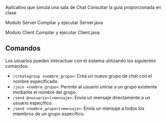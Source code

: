 Aplicativo que simula una sala de Chat
Consultar la guía proporcionada en clase

Modulo Server
Compilar y ejecutar Server.java

Modulo Client
Compilar y ejecutar Client.java

## Comandos

Los usuarios pueden interactuar con el sistema utilizando los siguientes comandos:

- `/creategroup <nombre_grupo>`: Crea un nuevo grupo de chat con el nombre especificado.
- `/join <nombre_grupo>`: Permite al usuario unirse a un grupo existente mediante el nombre del grupo.
- `/send @<usuario>|<mensaje>`: Envia un mensaje directamente a un usuario específico.
- `/send <nombre_grupo>|<mensaje>`: Envía un mensaje a todos los miembros de un grupo específico.

